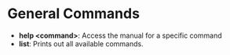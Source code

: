 # General Commands
- **help \<command\>**: Access the manual for a specific command
- **list**: Prints out all available commands.